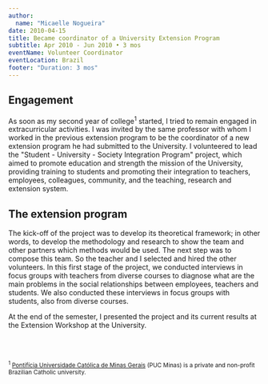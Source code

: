 ```yaml
---
author:
  name: "Micaelle Nogueira"
date: 2010-04-15
title: Became coordinator of a University Extension Program
subtitle: Apr 2010 - Jun 2010 • 3 mos
eventName: Volunteer Coordinator
eventLocation: Brazil
footer: "Duration: 3 mos"
---
```


## Engagement

As soon as my second year of college<sup>1</sup> started, I tried to remain engaged in extracurricular activities. I was invited by the same professor with whom I worked in the previous extension program to be the coordinator of a new extension program he had submitted to the University.  I volunteered to lead the "Student - University - Society Integration Program" project, which aimed to promote education and strength the mission of the University, providing training to students and promoting their integration to teachers, employees, colleagues, community, and the teaching, research and extension system.

## The extension program

The kick-off of the project was to develop its theoretical framework; in other words, to develop the methodology and research to show the team and other partners which methods would be used. The next step was to compose this team. So the teacher and I selected and hired the other volunteers. In this first stage of the project, we conducted interviews in focus groups with teachers from diverse courses to diagnose what are the main problems in the social relationships between employees, teachers and students. We also conducted these interviews in focus groups with students, also from diverse courses.

At the end of the semester, I presented the project and its current results at the Extension Workshop at the University.

<br/>
<br/>

<small><sup>1</sup> [Pontifícia Universidade Católica de Minas Gerais](https://www.pucminas.br/destaques/Paginas/default.aspx) (PUC Minas) is a private and non-profit Brazilian Catholic university.</small>